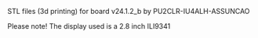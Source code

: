 STL files (3d printing)  for board v24.1.2_b by PU2CLR-IU4ALH-ASSUNCAO

Please note! 
The display used is a 2.8 inch ILI9341
